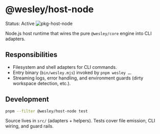# @wesley/host-node

Status: Active
![pkg-host-node](https://github.com/flyingrobots/wesley/actions/workflows/pkg-host-node.yml/badge.svg?branch=main)

Node.js host runtime that wires the pure `@wesley/core` engine into CLI adapters.

## Responsibilities

- Filesystem and shell adapters for CLI commands.
- Entry binary (`bin/wesley.mjs`) invoked by `pnpm wesley …`.
- Streaming logs, error handling, and environment guards (dirty workspace detection, etc.).

## Development

```bash
pnpm --filter @wesley/host-node test
```

Source lives in `src/` (adapters + helpers). Tests cover file emission, CLI wiring, and guard rails.
